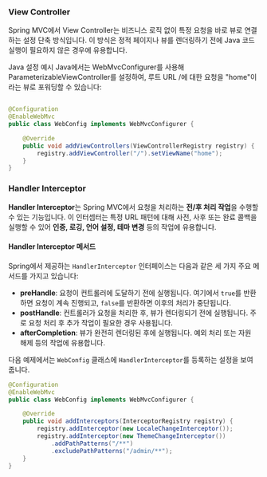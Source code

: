 ### View Controller

Spring MVC에서 View Controller는 비즈니스 로직 없이 특정 요청을 바로 뷰로 연결하는 설정 단축 방식입니다. 이 방식은 정적 페이지나 뷰를 렌더링하기 전에 Java 코드 실행이 필요하지 않은
경우에 유용합니다.

Java 설정 예시
Java에서는 WebMvcConfigurer를 사용해 ParameterizableViewController를 설정하여, 루트 URL /에 대한 요청을 "home"이라는 뷰로 포워딩할 수 있습니다:

```java

@Configuration
@EnableWebMvc
public class WebConfig implements WebMvcConfigurer {

    @Override
    public void addViewControllers(ViewControllerRegistry registry) {
        registry.addViewController("/").setViewName("home");
    }
}
```

### Handler Interceptor

**Handler Interceptor**는 Spring MVC에서 요청을 처리하는 **전/후 처리 작업**을 수행할 수 있는 기능입니다. 이 인터셉터는 특정 URL 패턴에 대해 사전, 사후 또는 완료 콜백을 실행할 수 있어 **인증, 로깅, 언어 설정, 테마 변경** 등의 작업에 유용합니다.

#### Handler Interceptor 메서드
Spring에서 제공하는 `HandlerInterceptor` 인터페이스는 다음과 같은 세 가지 주요 메서드를 가지고 있습니다:
- **preHandle**: 요청이 컨트롤러에 도달하기 전에 실행됩니다. 여기에서 `true`를 반환하면 요청이 계속 진행되고, `false`를 반환하면 이후의 처리가 중단됩니다.
- **postHandle**: 컨트롤러가 요청을 처리한 후, 뷰가 렌더링되기 전에 실행됩니다. 주로 요청 처리 후 추가 작업이 필요한 경우 사용됩니다.
- **afterCompletion**: 뷰가 완전히 렌더링된 후에 실행됩니다. 예외 처리 또는 자원 해제 등의 작업에 유용합니다.

다음 예제에서는 `WebConfig` 클래스에 `HandlerInterceptor`를 등록하는 설정을 보여줍니다.

```java
@Configuration
@EnableWebMvc
public class WebConfig implements WebMvcConfigurer {

    @Override
    public void addInterceptors(InterceptorRegistry registry) {
        registry.addInterceptor(new LocaleChangeInterceptor());
        registry.addInterceptor(new ThemeChangeInterceptor())
            .addPathPatterns("/**")
            .excludePathPatterns("/admin/**");
    }
}